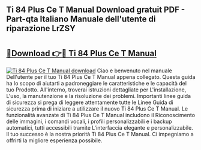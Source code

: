 ## Ti 84 Plus Ce T Manual Download gratuit PDF - Part-qta Italiano Manuale dell'utente di riparazione LrZSY

# <h2><a href="http://dfa47cy.blite.top/?on=Ti+84+Plus+Ce+T+Manual">🔗Download 👉🔴 Ti 84 Plus Ce T Manual</a></h2>

[![Ti 84 Plus Ce T Manual download](https://i.imgur.com/lujVjoI.png)](http://dfa47cy.blite.top/?on=Ti+84+Plus+Ce+T+Manual)
Ciao e benvenuto nel manuale Dell'utente per il tuo Ti 84 Plus Ce T Manual appena collegato. Questa guida ha lo scopo di aiutarti a padroneggiare le caratteristiche e le capacità del tuo Prodotto. All'interno, troverai istruzioni dettagliate per L'installazione, L'uso, la manutenzione e la risoluzione dei problemi. Importanti linee guida di sicurezza si prega di leggere attentamente tutte le Linee Guida di sicurezza prima di iniziare a utilizzare il nuovo Ti 84 Plus Ce T Manual. Le funzionalità avanzate di Ti 84 Plus Ce T Manual includono il Riconoscimento delle immagini, i comandi vocali, i profili personalizzabili e i backup automatici, tutti accessibili tramite L'interfaccia elegante e personalizzabile. Il tuo successo è la nostra priorità Ti 84 Plus Ce T Manual. Ci impegniamo a offrirti la migliore esperienza possibile.
